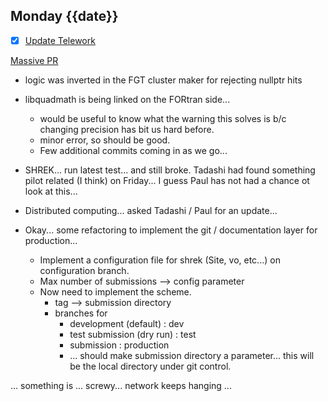 ## Monday {{date}}

- [x] [Update Telework](https://docs.google.com/spreadsheets/d/16AZZBiKL1s6eGgH2KFiJPnD8-TjRsC0HYy4Qdmbr358/edit#gid=0)

[Massive PR](https://github.com/star-bnl/star-sw/pull/366)
- logic was inverted in the FGT cluster maker for rejecting nullptr hits
- libquadmath is being linked on the FORtran side...
	- would be useful to know what the warning this solves is b/c changing precision has bit us hard before.
	- minor error, so should be good.
	- Few additional commits coming in as we go... 

- SHREK... run latest test... and still broke.  Tadashi had found something pilot related (I think) on Friday... I guess Paul has not had a chance ot look at this...

- Distributed computing... asked Tadashi / Paul for an update... 

- Okay... some refactoring to implement the git / documentation layer for production...
	- Implement a configuration file for shrek  (Site, vo, etc...) on configuration branch.
	- Max number of submissions --> config parameter
	- Now need to implement the scheme.
		- tag --> submission directory
		- branches for
			- development (default) : dev
			- test submission (dry run) : test
			- submission : production
			- ... should make submission directory a parameter...  this will be the local directory under git control.

... something is ... screwy... network keeps hanging ...

